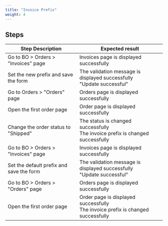 ```yaml
---
title: "Invoice Prefix"
weight: 4
---
```

## Steps
| Step Description | Expected result |
| ----- | ----- |
| Go to BO > Orders > "Invoices" page | Invoices page is displayed successfully |
| Set the new prefix and save the form | The validation message is displayed successfully<br>"Update successful" |
| Go to Orders > "Orders" page | Orders page is displayed successfully |
| Open the first order page | Order page is displayed successfully |
| Change the order status to "Shipped" | The status is changed successfully<br>The invoice prefix is changed successfully |
| Go to BO > Orders > "Invoices" page | Invoices page is displayed successfully |
| Set the default prefix and save the form | The validation message is displayed successfully<br>"Update successful" |
| Go to BO > Orders > "Orders" page | Orders page is displayed successfully |
| Open the first order page | Order page is displayed successfully<br>The invoice prefix is changed successfully |
